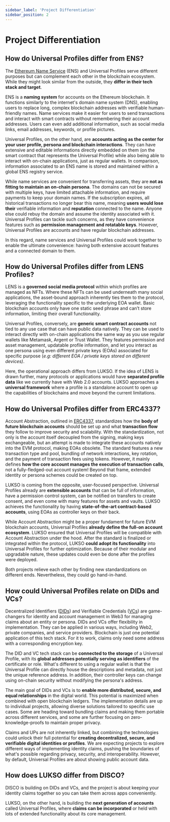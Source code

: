 ```yaml
---
sidebar_label: 'Project Differentiation'
sidebar_position: 2
---
```


# Project Differentiation

## How do Universal Profiles differ from ENS?

The [Ethereum Name Service](https://docs.ens.domains/) (ENS) and Universal Profiles serve different purposes but can complement each other in the blockchain ecosystem. While they might look similar from the outside, they **differ in their tech stack and target**.

ENS is a **naming system** for accounts on the Ethereum blockchain. It functions similarly to the internet's domain name system (DNS), enabling users to replace long, complex blockchain addresses with verifiable human-friendly names. Name services make it easier for users to send transactions and interact with smart contracts without remembering their account addresses. Users can even add additional information, such as social media links, email addresses, keywords, or profile pictures.

Universal Profiles, on the other hand, are **accounts acting as the center for your user profile, persona and blockchain interactions**. They can have extensive and editable informations directly embedded on them (on the smart contract that represents the Universal Profile) while also being able to interact with on-chain applications, just as regular wallets. In comparison, information associated to an ENS name is stored and maintained within a global ENS registry service.

While name services are convenient for transferring assets, they are **not as fitting to maintain an on-chain persona**. The domains can not be secured with multiple keys, have limited attachable information, and require payments to keep your domain names. If the subscription expires, all historical transactions no longer bear this name, meaning **users would lose their** verifiable information and **reputation** connected to the name. Anyone else could rebuy the domain and assume the identity associated with it. Universal Profiles can tackle such concerns, as they have convenience features such as **permission management and rotatable keys**. However, Universal Profiles are accounts and have regular blockchain addresses.

In this regard, name services and Universal Profiles could work together to enable the ultimate convenience: having both extensive account features and a connected domain to them.

## How do Universal Profiles differ from LENS Profiles?

LENS is a **governed social media protocol** within which profiles are managed as NFTs. Where these NFTs can be used underneath many social applications, the asset-bound approach inherently ties them to the protocol, leveraging the functionality specific to the underlying EOA wallet. Basic blockchain accounts only have one static seed phrase and can’t store information, limiting their overall functionality.

Universal Profiles, conversely, are **generic smart contract accounts** not tied to any use case that can have public data natively. They can be used to interact directly with on-chain applications the same way as you use regular wallets like Metamask, Argent or Trust Wallet. They features permission and asset management, updatable profile information, and let you interact as one persona using even different private keys (EOAs) associated for specific purpose (_e.g: different EOA / private keys stored on different devices)_.

Here, the operational approach differs from LUKSO. If the idea of LENS is drawn further, many protocols or applications would have **separated profile data** like we currently have with Web 2.0 accounts. LUKSO approaches a **universal framework** where a profile is a standalone account to open up the capabilities of blockchains and move beyond the current limitations.

## How do Universal Profiles differ from ERC4337?

Account Abstraction, outlined in [ERC4337](https://eips.ethereum.org/EIPS/eip-4337), standardizes how the **body of future blockchain accounts** should be set up and what **transaction flow** they follow to improve security and scalability. With the standardization, not only is the account itself decoupled from the signing, making keys exchangeable, but an attempt is made to integrate these accounts natively into the EVM protocol, making EOAs obsolete. The standard features a new transaction type and pool, bundling of network interactions, key rotation, and the payment of transaction fees using tokens. However, it mainly defines **how the core account manages the execution of transaction calls**, not a fully-fledged-out account system! Beyond that frame, extended identity or persona schemes could be created on top.

LUKSO is coming from the opposite, user-focused perspective. Universal Profiles already are **extensible accounts** that can be full of information, have a permission control system, can be notified on transfers to create consent, and even come with many features for assets and vaults. LUKSO achieves the functionality by having **state-of-the-art contract-based accounts**, using EOAs as controller keys on their back.

While Account Abstraction might be a proper fundament for future EVM blockchain accounts, Universal Profiles **already define the full-on account ecosystem**. LUKSO ensured that Universal Profiles will be compatible with Account Abstraction under the hood. After the standard is finalized or integrated within the protocol, LUKSO **could adopt its functionality** into Universal Profiles for further optimization. Because of their modular and upgradable nature, these updates could even be done after the profiles were deployed.

Both projects relieve each other by finding new standardizations on different ends. Nevertheless, they could go hand-in-hand.

## How could Universal Profiles relate on DIDs and VCs?

Decentralized Identifiers ([DIDs](https://www.w3.org/TR/did-core/#abstract)) and Verifiable Credentials ([VCs](https://www.w3.org/TR/vc-data-model/)) are game-changers for identity and account management in Web3 for managing claims about an entity or persona. DIDs and VCs offer flexibility in implementation. They can be applied in various ways, including Web2, private companies, and service providers. Blockchain is just one potential application of this tech stack. For it to work, claims only need some address with a corresponding encryption key.

The DID and VC tech stack can be **connected to the storage** of a Universal Profile, with its **global addresses potentially serving as identifiers** of the certificate or role. What's different to using a regular wallet is that the Universal Profile can directly house the descriptions and metadata, not just the unique reference address. In addition, their controller keys can change using on-chain security without modifying the persona's address.

The main goal of DIDs and VCs is to **enable more distributed, secure, and equal relationships** in the digital world. This potential is maximized when combined with open blockchain ledgers. The implementation details are up to individual projects, allowing diverse solutions tailored to specific use cases. Some are heading toward bundling claims and making them portable across different services, and some are further focusing on zero-knowledge-proofs to maintain proper privacy.

Claims and UPs are not inherently linked, but combining the technologies could unlock their full potential for **creating decentralized, secure, and verifiable digital identities or profiles**. We are expecting projects to explore different ways of implementing identity claims, pushing the boundaries of what's possible regarding privacy, security, and interoperability. However, by default, Universal Profiles are about showing public account data.

## How does LUKSO differ from DISCO?

DISCO is building on DIDs and VCs, and the project is about keeping your identity claims together so you can take them across apps conveniently.

LUKSO, on the other hand, is building the **next generation of accounts** called Universal Profiles, where **claims can be incorporated** or held with lots of extended functionality about its core management.
